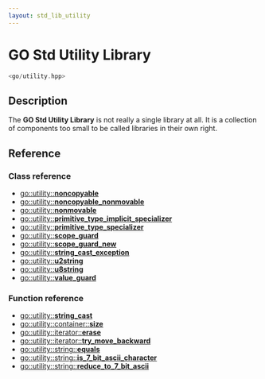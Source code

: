```yaml
---
layout: std_lib_utility
---
```


# GO Std Utility Library

```c++
<go/utility.hpp>
```

## Description

The **GO Std Utility Library** is not really a single library at all. It is a collection
of components too small to be called libraries in their own right.

## Reference

### Class reference

* [go\::utility\::**noncopyable**](./class_noncopyable.html)
* [go\::utility\::**noncopyable_nonmovable**](./class_noncopyable_nonmovable.html)
* [go\::utility\::**nonmovable**](./class_nonmovable.html)
* [go\::utility\::**primitive_type_implicit_specializer**](./class_template_primitive_type_implicit_specializer.html)
* [go\::utility\::**primitive_type_specializer**](./class_template_primitive_type_specializer.html)
* [go\::utility\::**scope_guard**](./class_scope_guard.html)
* [go\::utility\::**scope_guard_new**](./class_template_scope_guard_new.html)
* [go\::utility\::**string_cast_exception**](./class_string_cast_exception.html)
* [go\::utility\::**u2string**](./class_u2string.html)
* [go\::utility\::**u8string**](./class_u8string.html)
* [go\::utility\::**value_guard**](./class_template_value_guard.html)

### Function reference

* [go\::utility\::**string_cast**](./function_template_string_cast.html)
* [go\::utility\::container\::**size**](./function_template_size.html)
* [go\::utility\::iterator\::**erase**](./function_template_erase.html)
* [go\::utility\::iterator\::**try_move_backward**](./function_template_try_move_backward.html)
* [go\::utility\::string\::**equals**](./function_template_equals.html)
* [go\::utility\::string\::**is_7_bit_ascii_character**](./function_template_is_7_bit_ascii_character.html)
* [go\::utility\::string\::**reduce_to_7_bit_ascii**](./function_template_reduce_to_7_bit_ascii.html)
